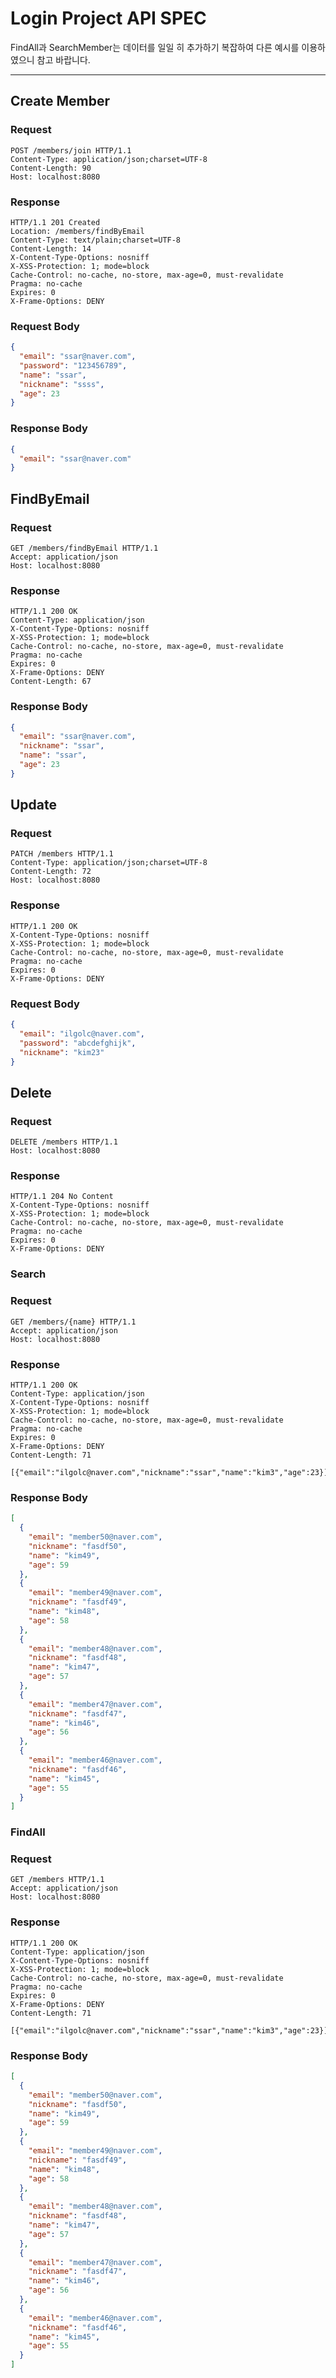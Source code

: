 # Login Project API SPEC

FindAll과 SearchMember는 데이터를 일일 히 추가하기 복잡하여 다른 예시를 이용하였으니
참고 바랍니다.

-----------------------------------------

## Create Member

### Request

```HTTP
POST /members/join HTTP/1.1
Content-Type: application/json;charset=UTF-8
Content-Length: 90
Host: localhost:8080
```

### Response

```HTTP
HTTP/1.1 201 Created
Location: /members/findByEmail
Content-Type: text/plain;charset=UTF-8
Content-Length: 14
X-Content-Type-Options: nosniff
X-XSS-Protection: 1; mode=block
Cache-Control: no-cache, no-store, max-age=0, must-revalidate
Pragma: no-cache
Expires: 0
X-Frame-Options: DENY
```

### Request Body

```JSON
{
  "email": "ssar@naver.com",
  "password": "123456789",
  "name": "ssar",
  "nickname": "ssss",
  "age": 23
}
```

### Response Body

```JSON
{
  "email": "ssar@naver.com"
}
```

## FindByEmail

### Request

```HTTP
GET /members/findByEmail HTTP/1.1
Accept: application/json
Host: localhost:8080
```

### Response

```HTTP
HTTP/1.1 200 OK
Content-Type: application/json
X-Content-Type-Options: nosniff
X-XSS-Protection: 1; mode=block
Cache-Control: no-cache, no-store, max-age=0, must-revalidate
Pragma: no-cache
Expires: 0
X-Frame-Options: DENY
Content-Length: 67
```

### Response Body

```JSON
{
  "email": "ssar@naver.com",
  "nickname": "ssar",
  "name": "ssar",
  "age": 23
}
```

## Update

### Request

```HTTP
PATCH /members HTTP/1.1
Content-Type: application/json;charset=UTF-8
Content-Length: 72
Host: localhost:8080
```

### Response

```HTTP
HTTP/1.1 200 OK
X-Content-Type-Options: nosniff
X-XSS-Protection: 1; mode=block
Cache-Control: no-cache, no-store, max-age=0, must-revalidate
Pragma: no-cache
Expires: 0
X-Frame-Options: DENY
```

### Request Body

```JSON
{
  "email": "ilgolc@naver.com",
  "password": "abcdefghijk",
  "nickname": "kim23"
}
```

## Delete

### Request

```HTTP
DELETE /members HTTP/1.1
Host: localhost:8080
```

### Response

```HTTP
HTTP/1.1 204 No Content
X-Content-Type-Options: nosniff
X-XSS-Protection: 1; mode=block
Cache-Control: no-cache, no-store, max-age=0, must-revalidate
Pragma: no-cache
Expires: 0
X-Frame-Options: DENY
```

### Search

### Request

```HTTP
GET /members/{name} HTTP/1.1
Accept: application/json
Host: localhost:8080
```

### Response

```HTTP
HTTP/1.1 200 OK
Content-Type: application/json
X-Content-Type-Options: nosniff
X-XSS-Protection: 1; mode=block
Cache-Control: no-cache, no-store, max-age=0, must-revalidate
Pragma: no-cache
Expires: 0
X-Frame-Options: DENY
Content-Length: 71

[{"email":"ilgolc@naver.com","nickname":"ssar","name":"kim3","age":23}]
```

### Response Body

```JSON
[
  {
    "email": "member50@naver.com",
    "nickname": "fasdf50",
    "name": "kim49",
    "age": 59
  },
  {
    "email": "member49@naver.com",
    "nickname": "fasdf49",
    "name": "kim48",
    "age": 58
  },
  {
    "email": "member48@naver.com",
    "nickname": "fasdf48",
    "name": "kim47",
    "age": 57
  },
  {
    "email": "member47@naver.com",
    "nickname": "fasdf47",
    "name": "kim46",
    "age": 56
  },
  {
    "email": "member46@naver.com",
    "nickname": "fasdf46",
    "name": "kim45",
    "age": 55
  }
]
```

### FindAll

### Request

```HTTP
GET /members HTTP/1.1
Accept: application/json
Host: localhost:8080
```

### Response

```HTTP
HTTP/1.1 200 OK
Content-Type: application/json
X-Content-Type-Options: nosniff
X-XSS-Protection: 1; mode=block
Cache-Control: no-cache, no-store, max-age=0, must-revalidate
Pragma: no-cache
Expires: 0
X-Frame-Options: DENY
Content-Length: 71

[{"email":"ilgolc@naver.com","nickname":"ssar","name":"kim3","age":23}]
```

### Response Body

```JSON
[
  {
    "email": "member50@naver.com",
    "nickname": "fasdf50",
    "name": "kim49",
    "age": 59
  },
  {
    "email": "member49@naver.com",
    "nickname": "fasdf49",
    "name": "kim48",
    "age": 58
  },
  {
    "email": "member48@naver.com",
    "nickname": "fasdf48",
    "name": "kim47",
    "age": 57
  },
  {
    "email": "member47@naver.com",
    "nickname": "fasdf47",
    "name": "kim46",
    "age": 56
  },
  {
    "email": "member46@naver.com",
    "nickname": "fasdf46",
    "name": "kim45",
    "age": 55
  }
]
```